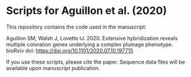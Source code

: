 # Scripts for Aguillon et al. (2020)


This repository contains the code used in the manuscript:

Aguillon SM, Walsh J, Lovette IJ. 2020. Extensive hybridization reveals multiple coloration genes underlying a complex plumage phenotype. bioRxiv doi: https://doi.org/10.1101/2020.07.10.197715

If you use these scripts, please cite the paper. Sequence data files will be available upon manuscript publication.
